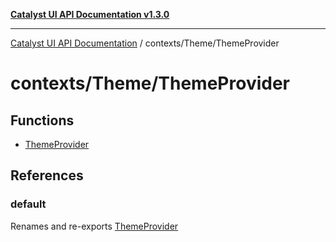 [**Catalyst UI API Documentation v1.3.0**](../../../README.md)

---

[Catalyst UI API Documentation](../../../README.md) / contexts/Theme/ThemeProvider

# contexts/Theme/ThemeProvider

## Functions

- [ThemeProvider](functions/ThemeProvider.md)

## References

### default

Renames and re-exports [ThemeProvider](functions/ThemeProvider.md)
